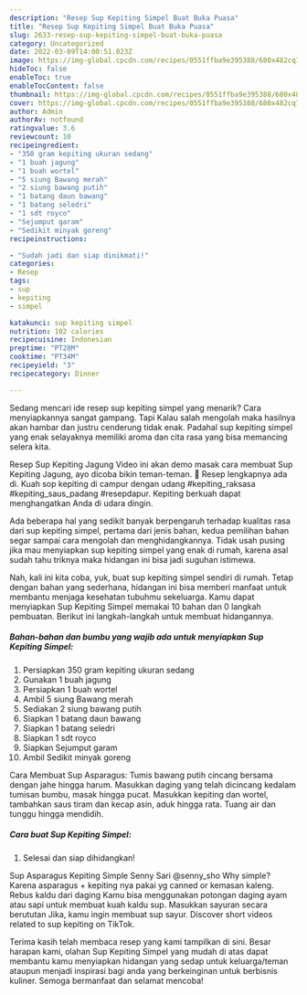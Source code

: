 ```yaml
---
description: "Resep Sup Kepiting Simpel Buat Buka Puasa"
title: "Resep Sup Kepiting Simpel Buat Buka Puasa"
slug: 2633-resep-sup-kepiting-simpel-buat-buka-puasa
category: Uncategorized
date: 2022-03-09T14:00:51.023Z
image: https://img-global.cpcdn.com/recipes/0551ffba9e395388/680x482cq70/sup-kepiting-simpel-foto-resep-utama.jpg
hideToc: false
enableToc: true
enableTocContent: false
thumbnail: https://img-global.cpcdn.com/recipes/0551ffba9e395388/680x482cq70/sup-kepiting-simpel-foto-resep-utama.jpg
cover: https://img-global.cpcdn.com/recipes/0551ffba9e395388/680x482cq70/sup-kepiting-simpel-foto-resep-utama.jpg
author: Admin
authorAv: notfound
ratingvalue: 3.6
reviewcount: 10
recipeingredient:
- "350 gram kepiting ukuran sedang"
- "1 buah jagung"
- "1 buah wortel"
- "5 siung Bawang merah"
- "2 siung bawang putih"
- "1 batang daun bawang"
- "1 batang seledri"
- "1 sdt royco"
- "Sejumput garam"
- "Sedikit minyak goreng"
recipeinstructions:

- "Sudah jadi dan siap dinikmati!"
categories:
- Resep
tags:
- sup
- kepiting
- simpel

katakunci: sup kepiting simpel 
nutrition: 102 calories
recipecuisine: Indonesian
preptime: "PT28M"
cooktime: "PT34M"
recipeyield: "3"
recipecategory: Dinner

---
```



Sedang mencari ide resep sup kepiting simpel yang menarik? Cara menyiapkannya sangat gampang. Tapi Kalau salah mengolah maka hasilnya akan hambar dan justru cenderung tidak enak. Padahal sup kepiting simpel yang enak selayaknya memiliki aroma dan cita rasa yang bisa memancing selera kita.


Resep Sup Kepiting Jagung Video ini akan demo masak cara membuat Sup Kepiting Jagung, ayo dicoba bikin teman-teman. 🙂 Resep lengkapnya ada di. Kuah sop kepiting di campur dengan udang #kepiting_raksasa #kepiting_saus_padang #resepdapur. Kepiting berkuah dapat menghangatkan Anda di udara dingin.

Ada beberapa hal yang sedikit banyak berpengaruh terhadap kualitas rasa dari sup kepiting simpel, pertama dari jenis bahan, kedua pemilihan bahan segar sampai cara mengolah dan menghidangkannya. Tidak usah pusing jika mau menyiapkan sup kepiting simpel yang enak di rumah, karena asal sudah tahu triknya maka hidangan ini bisa jadi suguhan istimewa.


Nah, kali ini kita coba, yuk, buat sup kepiting simpel sendiri di rumah. Tetap dengan bahan yang sederhana, hidangan ini bisa memberi manfaat untuk membantu menjaga kesehatan tubuhmu sekeluarga. Kamu dapat menyiapkan Sup Kepiting Simpel memakai 10 bahan dan 0 langkah pembuatan. Berikut ini langkah-langkah untuk membuat hidangannya.

<!--inarticleads1-->

##### Bahan-bahan dan bumbu yang wajib ada untuk menyiapkan Sup Kepiting Simpel:

1. Persiapkan 350 gram kepiting ukuran sedang
1. Gunakan 1 buah jagung
1. Persiapkan 1 buah wortel
1. Ambil 5 siung Bawang merah
1. Sediakan 2 siung bawang putih
1. Siapkan 1 batang daun bawang
1. Siapkan 1 batang seledri
1. Siapkan 1 sdt royco
1. Siapkan Sejumput garam
1. Ambil Sedikit minyak goreng


Cara Membuat Sup Asparagus: Tumis bawang putih cincang bersama dengan jahe hingga harum. Masukkan daging yang telah dicincang kedalam tumisan bumbu, masak hingga pucat. Masukkan kepiting dan wortel, tambahkan saus tiram dan kecap asin, aduk hingga rata. Tuang air dan tunggu hingga mendidih. 

<!--inarticleads2-->

##### Cara buat Sup Kepiting Simpel:


1. Selesai dan siap dihidangkan!

Sup Asparagus Kepiting Simple Senny Sari @senny_sho Why simple? Karena asparagus + kepiting nya pakai yg canned or kemasan kaleng. Rebus kaldu dari daging Kamu bisa menggunakan potongan daging ayam atau sapi untuk membuat kuah kaldu sup. Masukkan sayuran secara berututan Jika, kamu ingin membuat sup sayur. Discover short videos related to sup kepiting on TikTok. 

Terima kasih telah membaca resep yang kami tampilkan di sini. Besar harapan kami, olahan Sup Kepiting Simpel yang mudah di atas dapat membantu kamu menyiapkan hidangan yang sedap untuk keluarga/teman ataupun menjadi inspirasi bagi anda yang berkeinginan untuk berbisnis kuliner. Semoga bermanfaat dan selamat mencoba!

